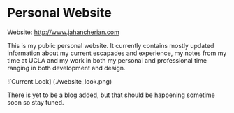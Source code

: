 # Personal Website

Website: http://www.jahancherian.com

This is my public personal website. It currently contains mostly updated information about my current escapades and experience, my notes from my time at UCLA and my work in both my personal and professional time ranging in both
development and design.

![Current Look] (./website_look.png)

There is yet to be a blog added, but that should be happening sometime soon so stay tuned.

